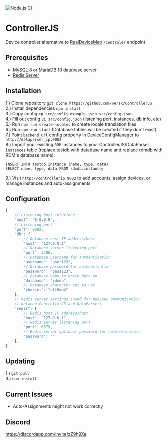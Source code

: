 ![Node.js CI](https://github.com/versx/ControllerJS/workflows/Node.js%20CI/badge.svg)
# ControllerJS  

Device controller alternative to [RealDeviceMap](https://github.com/RealDeviceMap/RealDeviceMap) `/controler` endpoint  

## Prerequisites  
- [MySQL 8](https://dev.mysql.com/downloads/mysql/) or [MariaDB 10](https://mariadb.org/download/) database server  
- [Redis Server](https://redis.io/download) 

## Installation  
1.) Clone repository `git clone https://github.com/versx/ControllerJS`  
2.) Install dependencies `npm install`  
3.) Copy config `cp src/config.example.json src/config.json`  
4.) Fill out config `vi src/config.json` (listening port, instances, db info, etc)  
5.) Run `npm run create-locales` to create locale translation files  
6.) Run `npm run start` (Database tables will be created if they don't exist)  
7.) Point `backend_url` config property in [DeviceConfigManager](https://github.com/versx/DeviceConfigManager) to `http://dataparser_ip:9002`  
8.) Import your existing `RDM` instances to your ControllerJS/DataParser `instances` table (replace testdb with database name and replace rdmdb with RDM's database name):  
```
INSERT INTO testdb.instance (name, type, data)
SELECT name, type, data FROM rdmdb.instance;
```
9.) Visit `http://controllerip:9002` to add accounts, assign devices, or manage instances and auto-assignments  

## Configuration
```js
{
    // Listening host interface
    "host": "0.0.0.0",
    // Listening port
    "port": 9002,
    "db": {
        // Database host IP address/host
        "host": "127.0.0.1",
        // Database server listening port
        "port": 3306,
        // Database username for authentication
        "username": "user123",
        // Database password for authentication
        "password": "pass123",
        // Database name to write data to
        "database": "rdmdb",
        // Database character set to use
        "charset": "utf8mb4"
    },
    // Redis server settings (used for pub/sub communication
    // between ControllerJS and DataParser)
    "redis": {
        // Redis host IP address/host
        "host": "127.0.0.1",
        // Redis server listening port
        "port": 6379,
        // Redis server optional password for authentication
        "password": ""
    },
}
```

## Updating  
1.) `git pull`  
3.) `npm install`  

## Current Issues  
- Auto-Assignments might not work correctly

## Discord  
https://discordapp.com/invite/zZ9h9Xa  
